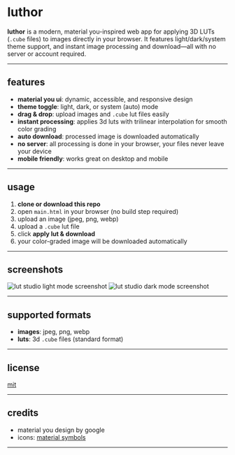 # luthor

**luthor** is a modern, material you-inspired web app for applying 3D LUTs (`.cube` files) to images directly in your browser. It features light/dark/system theme support, and instant image processing and download—all with no server or account required.

---

## features

- **material you ui**: dynamic, accessible, and responsive design
- **theme toggle**: light, dark, or system (auto) mode
- **drag & drop**: upload images and `.cube` lut files easily
- **instant processing**: applies 3d luts with trilinear interpolation for smooth color grading
- **auto download**: processed image is downloaded automatically
- **no server**: all processing is done in your browser, your files never leave your device
- **mobile friendly**: works great on desktop and mobile

---

## usage

1. **clone or download this repo**
2. open `main.html` in your browser (no build step required)
3. upload an image (jpeg, png, webp)
4. upload a `.cube` lut file
5. click **apply lut & download**
6. your color-graded image will be downloaded automatically

---

## screenshots

![lut studio light mode screenshot](screenshots/light.png)
![lut studio dark mode screenshot](screenshots/dark.png)

---

## supported formats

- **images**: jpeg, png, webp
- **luts**: 3d `.cube` files (standard format)

---

## license

[mit](LICENSE)

---

## credits

- material you design by google
- icons: [material symbols](https://fonts.google.com/icons)

---
